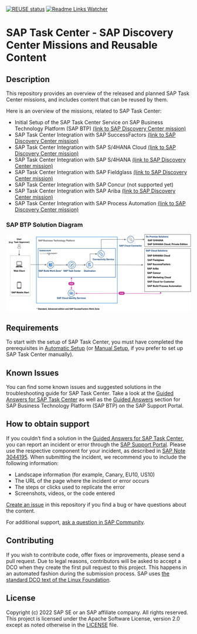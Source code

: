 [![REUSE status](https://api.reuse.software/badge/github.com/SAP-samples/btp-task-center-integration)](https://api.reuse.software/info/github.com/SAP-samples/btp-task-center-integration)
[![Readme Links Watcher](https://github.com/SAP-samples/btp-task-center-integration/actions/workflows/markdown-link-validator.yml/badge.svg)](https://github.com/SAP-samples/btp-task-center-integration/actions/workflows/markdown-link-validator.yml)
# SAP Task Center - SAP Discovery Center Missions and Reusable Content
<!--- Register repository https://api.reuse.software/register, then add REUSE badge:
[![REUSE status](https://api.reuse.software/badge/github.com/SAP-samples/REPO-NAME)](https://api.reuse.software/info/github.com/SAP-samples/REPO-NAME)
-->

## Description

This repository provides an overview of the released and planned SAP Task Center missions, and includes content that can be reused by them. 

Here is an overview of the missions, related to SAP Task Center:

- Initial Setup of the SAP Task Center Service on SAP Business Technology Platform (SAP BTP) [(link to SAP Discovery Center mission)](https://discovery-center.cloud.sap/protected/index.html#/missiondetail/3774/)
- SAP Task Center Integration with SAP SuccessFactors [(link to SAP Discovery Center mission)](https://discovery-center.cloud.sap/protected/index.html#/missiondetail/3816/)
- SAP Task Center Integration with SAP S/4HANA Cloud [(link to SAP Discovery Center mission)](https://discovery-center.cloud.sap/index.html#/missiondetail/3906)
- SAP Task Center Integration with SAP S/4HANA [(link to SAP Discovery Center mission)](https://discovery-center.cloud.sap/index.html#/missiondetail/3910/)
- SAP Task Center Integration with SAP Fieldglass [(link to SAP Discovery Center mission)](https://discovery-center.cloud.sap/index.html#/missiondetail/3911/)
- SAP Task Center Integration with SAP Concur (not supported yet)
- SAP Task Center Integration with SAP Ariba [(link to SAP Discovery Center mission)]()
- SAP Task Center Integration with SAP Process Automation [(link to SAP Discovery Center mission)]()

### SAP BTP Solution Diagram

<img src="docs/pics/btp_taskcenter_hl_scenario.png" width="750">

## Requirements
To start with the setup of SAP Task Center, you must have completed the prerequisites in [Automatic Setup](https://help.sap.com/viewer/08cbda59b4954e93abb2ec85f1db399d/Cloud/en-US/3a499676e7ae4282af84092f778e3737.html) (or [Manual Setup](https://help.sap.com/viewer/08cbda59b4954e93abb2ec85f1db399d/Cloud/en-US/0f00d3d3e2ab460c856d409c469fb4f1.html), if you prefer to set up SAP Task Center manually). 

## Known Issues
You can find some known issues and suggested solutions in the troubleshooting guide for SAP Task Center. Take a look at the [Guided Answers for SAP Task Center](https://ga.support.sap.com/dtp/viewer/index.html#/tree/3109/actions/47627) as well as the [Guided Answers](https://ga.support.sap.com/dtp/viewer/index.html#/tree/2065/actions/26547) section for SAP Business Technology Platform (SAP BTP) on the SAP Support Portal.

## How to obtain support
If you couldn’t find a solution in the [Guided Answers for SAP Task Center](https://ga.support.sap.com/dtp/viewer/index.html#/tree/3109/actions/47627), you can report an incident or error through the [SAP Support Portal](https://support.sap.com/en/index.html). Please use the respective component for your incident, as described in [SAP Note 3044195](https://launchpad.support.sap.com/#/notes/3044195).
When submitting the incident, we recommend you to include the following information:
-	Landscape information (for example, Canary, EU10, US10)
-	The URL of the page where the incident or error occurs
-	The steps or clicks used to replicate the error
-	Screenshots, videos, or the code entered

[Create an issue](https://github.com/SAP-samples/btp-task-center-integration/issues) in this repository if you find a bug or have questions about the content.
 
For additional support, [ask a question in SAP Community](https://answers.sap.com/questions/ask.html).

## Contributing
If you wish to contribute code, offer fixes or improvements, please send a pull request. Due to legal reasons, contributors will be asked to accept a DCO when they create the first pull request to this project. This happens in an automated fashion during the submission process. SAP uses [the standard DCO text of the Linux Foundation](https://developercertificate.org/).

## License
Copyright (c) 2022 SAP SE or an SAP affiliate company. All rights reserved. This project is licensed under the Apache Software License, version 2.0 except as noted otherwise in the [LICENSE](LICENSES/Apache-2.0.txt) file.
